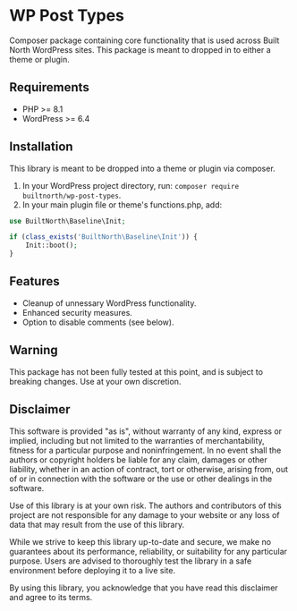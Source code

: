 # WP Post Types

Composer package containing core functionality that is used across Built North WordPress sites. This package is meant to dropped in to either a theme or plugin.

## Requirements

-   PHP >= 8.1
-   WordPress >= 6.4

## Installation

This library is meant to be dropped into a theme or plugin via composer.

1. In your WordPress project directory, run: `composer require builtnorth/wp-post-types`.
2. In your main plugin file or theme's functions.php, add:

```php
use BuiltNorth\Baseline\Init;

if (class_exists('BuiltNorth\Baseline\Init')) {
    Init::boot();
}
```

## Features

-   Cleanup of unnessary WordPress functionality.
-   Enhanced security measures.
-   Option to disable comments (see below).

## Warning

This package has not been fully tested at this point, and is subject to breaking changes. Use at your own discretion.

## Disclaimer

This software is provided "as is", without warranty of any kind, express or implied, including but not limited to the warranties of merchantability, fitness for a particular purpose and noninfringement. In no event shall the authors or copyright holders be liable for any claim, damages or other liability, whether in an action of contract, tort or otherwise, arising from, out of or in connection with the software or the use or other dealings in the software.

Use of this library is at your own risk. The authors and contributors of this project are not responsible for any damage to your website or any loss of data that may result from the use of this library.

While we strive to keep this library up-to-date and secure, we make no guarantees about its performance, reliability, or suitability for any particular purpose. Users are advised to thoroughly test the library in a safe environment before deploying it to a live site.

By using this library, you acknowledge that you have read this disclaimer and agree to its terms.
